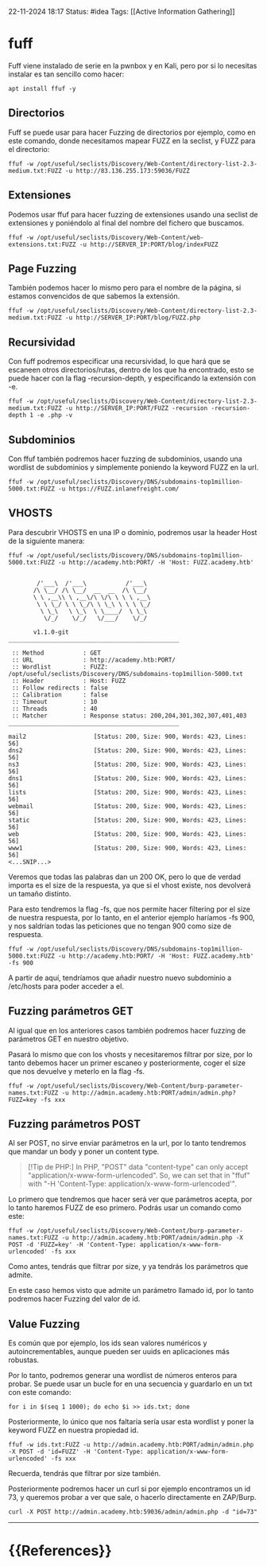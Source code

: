  22-11-2024 18:17
Status: #idea
Tags: [[Active Information Gathering]]

# fuff

Fuff viene instalado de serie en la pwnbox y en Kali, pero por si lo necesitas instalar es tan sencillo como hacer:

```
apt install ffuf -y
```

## Directorios

Fuff se puede usar para hacer Fuzzing de directorios por ejemplo, como en este comando, donde necesitamos mapear FUZZ en la seclist, y FUZZ para el directorio:

```
ffuf -w /opt/useful/seclists/Discovery/Web-Content/directory-list-2.3-medium.txt:FUZZ -u http://83.136.255.173:59036/FUZZ
```

## Extensiones

Podemos usar ffuf para hacer fuzzing de extensiones usando una seclist de extensiones y poniéndolo al final del nombre del fichero que buscamos.

```shell-session
ffuf -w /opt/useful/seclists/Discovery/Web-Content/web-extensions.txt:FUZZ -u http://SERVER_IP:PORT/blog/indexFUZZ
```

## Page Fuzzing

También podemos hacer lo mismo pero para el nombre de la página, si estamos convencidos de que sabemos la extensión.

```shell-session
ffuf -w /opt/useful/seclists/Discovery/Web-Content/directory-list-2.3-medium.txt:FUZZ -u http://SERVER_IP:PORT/blog/FUZZ.php
```

## Recursividad

Con fuff podremos especificar una recursividad, lo que hará que se escaneen otros directorios/rutas, dentro de los que ha encontrado, esto se puede hacer con la flag -recursion-depth, y especificando la extensión con -e.

```shell-session
ffuf -w /opt/useful/seclists/Discovery/Web-Content/directory-list-2.3-medium.txt:FUZZ -u http://SERVER_IP:PORT/FUZZ -recursion -recursion-depth 1 -e .php -v
```


## Subdominios

Con ffuf también podremos hacer fuzzing de subdominios, usando una wordlist de subdominios y simplemente poniendo la keyword FUZZ en la url.

```shell-session
ffuf -w /opt/useful/seclists/Discovery/DNS/subdomains-top1million-5000.txt:FUZZ -u https://FUZZ.inlanefreight.com/
```

## VHOSTS

Para descubrir VHOSTS en una IP o dominio, podremos usar la header Host de la siguiente manera:

```shell-session
ffuf -w /opt/useful/seclists/Discovery/DNS/subdomains-top1million-5000.txt:FUZZ -u http://academy.htb:PORT/ -H 'Host: FUZZ.academy.htb'


        /'___\  /'___\           /'___\       
       /\ \__/ /\ \__/  __  __  /\ \__/       
       \ \ ,__\\ \ ,__\/\ \/\ \ \ \ ,__\      
        \ \ \_/ \ \ \_/\ \ \_\ \ \ \ \_/      
         \ \_\   \ \_\  \ \____/  \ \_\       
          \/_/    \/_/   \/___/    \/_/       

       v1.1.0-git
________________________________________________

 :: Method           : GET
 :: URL              : http://academy.htb:PORT/
 :: Wordlist         : FUZZ: /opt/useful/seclists/Discovery/DNS/subdomains-top1million-5000.txt
 :: Header           : Host: FUZZ
 :: Follow redirects : false
 :: Calibration      : false
 :: Timeout          : 10
 :: Threads          : 40
 :: Matcher          : Response status: 200,204,301,302,307,401,403
________________________________________________

mail2                   [Status: 200, Size: 900, Words: 423, Lines: 56]
dns2                    [Status: 200, Size: 900, Words: 423, Lines: 56]
ns3                     [Status: 200, Size: 900, Words: 423, Lines: 56]
dns1                    [Status: 200, Size: 900, Words: 423, Lines: 56]
lists                   [Status: 200, Size: 900, Words: 423, Lines: 56]
webmail                 [Status: 200, Size: 900, Words: 423, Lines: 56]
static                  [Status: 200, Size: 900, Words: 423, Lines: 56]
web                     [Status: 200, Size: 900, Words: 423, Lines: 56]
www1                    [Status: 200, Size: 900, Words: 423, Lines: 56]
<...SNIP...>
```

Veremos que todas las palabras dan un 200 OK, pero lo que de verdad importa es el size de la respuesta, ya que si el vhost existe, nos devolverá un tamaño distinto.

Para esto tendremos la flag -fs, que nos permite hacer filtering por el size de nuestra respuesta, por lo tanto, en el anterior ejemplo haríamos -fs 900, y nos saldrían todas las peticiones que no tengan 900 como size de respuesta.

```shell-session
ffuf -w /opt/useful/seclists/Discovery/DNS/subdomains-top1million-5000.txt:FUZZ -u http://academy.htb:PORT/ -H 'Host: FUZZ.academy.htb' -fs 900
```

A partir de aquí, tendríamos que añadir nuestro nuevo subdominio a /etc/hosts para poder acceder a el.

## Fuzzing parámetros GET

Al igual que en los anteriores casos también podremos hacer fuzzing de parámetros GET en nuestro objetivo.

Pasará lo mismo que con los vhosts y necesitaremos filtrar por size, por lo tanto debemos hacer un primer escaneo y posteriormente, coger el size que nos devuelve y meterlo en la flag -fs.

```shell-session
ffuf -w /opt/useful/seclists/Discovery/Web-Content/burp-parameter-names.txt:FUZZ -u http://admin.academy.htb:PORT/admin/admin.php?FUZZ=key -fs xxx
```

## Fuzzing parámetros POST

Al ser POST, no sirve enviar parámetros en la url, por lo tanto tendremos que mandar un body y poner un content type.

> [!Tip de PHP:]
> In PHP, "POST" data "content-type" can only accept "application/x-www-form-urlencoded". So, we can set that in "ffuf" with "-H 'Content-Type: application/x-www-form-urlencoded'".

Lo primero que tendremos que hacer será ver que parámetros acepta, por lo tanto haremos FUZZ de eso primero. Podrás usar un comando como este:

```shell-session
ffuf -w /opt/useful/seclists/Discovery/Web-Content/burp-parameter-names.txt:FUZZ -u http://admin.academy.htb:PORT/admin/admin.php -X POST -d 'FUZZ=key' -H 'Content-Type: application/x-www-form-urlencoded' -fs xxx
```

Como antes, tendrás que filtrar por size, y ya tendrás los parámetros que admite.

En este caso hemos visto que admite un parámetro llamado id, por lo tanto podremos hacer Fuzzing del valor de id.

## Value Fuzzing

Es común que por ejemplo, los ids sean valores numéricos y autoincrementables, aunque pueden ser uuids en aplicaciones más robustas.

Por lo tanto, podremos generar una wordlist de números enteros para probar. Se puede usar un bucle for en una secuencia y guardarlo en un txt con este comando:

```shell-session
for i in $(seq 1 1000); do echo $i >> ids.txt; done
```

Posteriormente, lo único que nos faltaría sería usar esta wordlist y poner la keyword FUZZ en nuestra propiedad id.

```shell-session
ffuf -w ids.txt:FUZZ -u http://admin.academy.htb:PORT/admin/admin.php -X POST -d 'id=FUZZ' -H 'Content-Type: application/x-www-form-urlencoded' -fs xxx
```

Recuerda, tendrás que filtrar por size también.

Posteriormente podremos hacer un curl si por ejemplo encontramos un id 73, y queremos probar a ver que sale, o hacerlo directamente en ZAP/Burp.

```
curl -X POST http://admin.academy.htb:59036/admin/admin.php -d "id=73"
```


---
# {{References}}